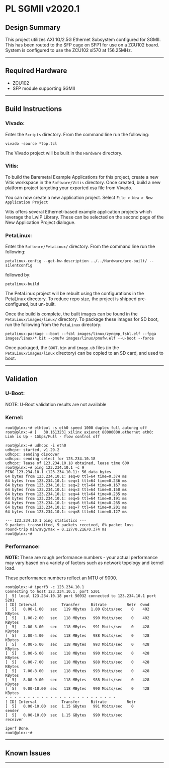 # PL SGMII v2020.1

## **Design Summary**

This project utilizes AXI 1G/2.5G Ethernet Subsystem configured for SGMII. This has been routed to the SFP cage on SFP1 for use on a ZCU102 board. System is configured to use the ZCU102 si570 at 156.25MHz.

---

## **Required Hardware**

- ZCU102
- SFP module supporting SGMII

---

## **Build Instructions**

### **Vivado:**

Enter the `Scripts` directory. From the command line run the following:

`vivado -source *top.tcl`

The Vivado project will be built in the `Hardware` directory.

### **Vitis**:

To build the Baremetal Example Applications for this project, create a new Vitis workspace in the `Software/Vitis` directory. Once created, build a new platform project targeting your exported xsa file from Vivado.

You can now create a new application project. Select `File > New > New Application Project`

Vitis offers several Ethernet-based example application projects which leverage the LwIP Library. These can be selected on the second page of the New Application Project dialogue.

### **PetaLinux**:

Enter the `Software/PetaLinux/` directory. From the command line run the following:

`petalinux-config --get-hw-description ../../Hardware/pre-built/ --silentconfig`

followed by:

`petalinux-build`

The PetaLinux project will be rebuilt using the configurations in the PetaLinux directory. To reduce repo size, the project is shipped pre-configured, but un-built.

Once the build is complete, the built images can be found in the `PetaLinux/images/linux/`
directory. To package these images for SD boot, run the following from the `PetaLinux` directory:

`petalinux-package --boot --fsbl images/linux/zynqmp_fsbl.elf --fpga images/linux/*.bit --pmufw images/linux/pmufw.elf --u-boot --force`

Once packaged, the `BOOT.bin` and `image.ub` files (in the `PetaLinux/images/linux` directory) can be copied to an SD card, and used to boot.

---

## **Validation**
### **U-Boot:**
NOTE: U-Boot validation results are not available

### **Kernel:**
```
root@plnx:~# ethtool -s eth0 speed 1000 duplex full autoneg off
root@plnx:~# [   38.161323] xilinx_axienet 80000000.ethernet eth0: Link is Up - 1Gbps/Full - flow control off

root@plnx:~# udhcpc -i eth0
udhcpc: started, v1.29.2
udhcpc: sending discover
udhcpc: sending select for 123.234.10.18
udhcpc: lease of 123.234.10.18 obtained, lease time 600
root@plnx:~# ping 123.234.10.1 -c 9
PING 123.234.10.1 (123.234.10.1): 56 data bytes
64 bytes from 123.234.10.1: seq=0 ttl=64 time=0.374 ms
64 bytes from 123.234.10.1: seq=1 ttl=64 time=0.236 ms
64 bytes from 123.234.10.1: seq=2 ttl=64 time=0.167 ms
64 bytes from 123.234.10.1: seq=3 ttl=64 time=0.150 ms
64 bytes from 123.234.10.1: seq=4 ttl=64 time=0.235 ms
64 bytes from 123.234.10.1: seq=5 ttl=64 time=0.191 ms
64 bytes from 123.234.10.1: seq=6 ttl=64 time=0.265 ms
64 bytes from 123.234.10.1: seq=7 ttl=64 time=0.201 ms
64 bytes from 123.234.10.1: seq=8 ttl=64 time=0.127 ms

--- 123.234.10.1 ping statistics ---
9 packets transmitted, 9 packets received, 0% packet loss
round-trip min/avg/max = 0.127/0.216/0.374 ms
root@plnx:~#

```
### **Performance:**
**NOTE:** These are rough performance numbers - your actual performance may vary based on a variety of factors such as network topology and kernel load.

These performance numbers reflect an MTU of 9000.
```
root@plnx:~# iperf3 -c 123.234.10.1
Connecting to host 123.234.10.1, port 5201
[  5] local 123.234.10.18 port 50932 connected to 123.234.10.1 port 5201
[ ID] Interval           Transfer     Bitrate         Retr  Cwnd
[  5]   0.00-1.00   sec   119 MBytes  1.00 Gbits/sec    0    402 KBytes
[  5]   1.00-2.00   sec   118 MBytes   990 Mbits/sec    0    402 KBytes
[  5]   2.00-3.00   sec   118 MBytes   991 Mbits/sec    0    428 KBytes
[  5]   3.00-4.00   sec   118 MBytes   988 Mbits/sec    0    428 KBytes
[  5]   4.00-5.00   sec   118 MBytes   993 Mbits/sec    0    428 KBytes
[  5]   5.00-6.00   sec   118 MBytes   990 Mbits/sec    0    428 KBytes
[  5]   6.00-7.00   sec   118 MBytes   988 Mbits/sec    0    428 KBytes
[  5]   7.00-8.00   sec   118 MBytes   993 Mbits/sec    0    428 KBytes
[  5]   8.00-9.00   sec   118 MBytes   988 Mbits/sec    0    428 KBytes
[  5]   9.00-10.00  sec   118 MBytes   990 Mbits/sec    0    428 KBytes
- - - - - - - - - - - - - - - - - - - - - - - - -
[ ID] Interval           Transfer     Bitrate         Retr
[  5]   0.00-10.00  sec  1.15 GBytes   991 Mbits/sec    0             sender
[  5]   0.00-10.00  sec  1.15 GBytes   990 Mbits/sec                  receiver

iperf Done.
root@plnx:~#
```
---

## **Known Issues**

---
